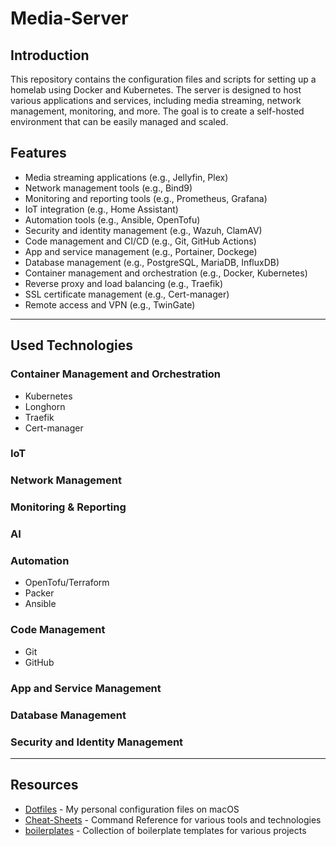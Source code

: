 # Media-Server

## Introduction

This repository contains the configuration files and scripts for setting up a homelab using Docker and Kubernetes. The server is designed to host various applications and services, including media streaming, network management, monitoring, and more.
The goal is to create a self-hosted environment that can be easily managed and scaled.

## Features

- Media streaming applications (e.g., Jellyfin, Plex)
- Network management tools (e.g., Bind9)
- Monitoring and reporting tools (e.g., Prometheus, Grafana)
- IoT integration (e.g., Home Assistant)
- Automation tools (e.g., Ansible, OpenTofu)
- Security and identity management (e.g., Wazuh, ClamAV)
- Code management and CI/CD (e.g., Git, GitHub Actions)
- App and service management (e.g., Portainer, Dockege)
- Database management (e.g., PostgreSQL, MariaDB, InfluxDB)
- Container management and orchestration (e.g., Docker, Kubernetes)
- Reverse proxy and load balancing (e.g., Traefik)
- SSL certificate management (e.g., Cert-manager)
- Remote access and VPN (e.g., TwinGate)

----

## Used Technologies

### Container Management and Orchestration

- Kubernetes
- Longhorn
- Traefik
- Cert-manager

### IoT



### Network Management



### Monitoring & Reporting



### AI



### Automation


- OpenTofu/Terraform
- Packer
- Ansible

### Code Management

- Git
- GitHub

### App and Service Management



### Database Management



### Security and Identity Management



----

## Resources

- [Dotfiles](https://github.com/christianlempa/dotfiles) - My personal configuration files on macOS
- [Cheat-Sheets](https://github.com/christianlempa/cheat-sheets) - Command Reference for various tools and technologies
- [boilerplates](https://github.com/christianlempa/boilerplates) - Collection of boilerplate templates for various projects
